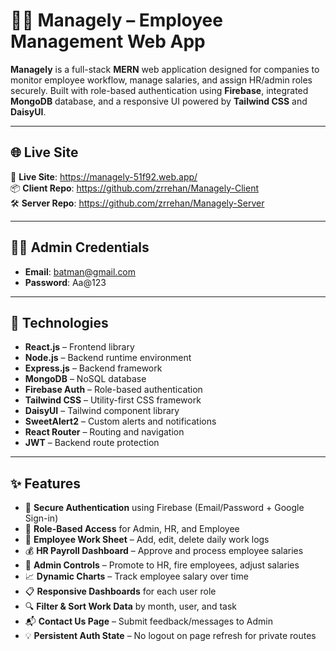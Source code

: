 # 👨‍💼 Managely – Employee Management Web App

**Managely** is a full-stack **MERN** web application designed for companies to monitor employee workflow, manage salaries, and assign HR/admin roles securely. Built with role-based authentication using **Firebase**, integrated **MongoDB** database, and a responsive UI powered by **Tailwind CSS** and **DaisyUI**.

---

## 🌐 Live Site

🔗 **Live Site**: https://managely-51f92.web.app/ <br>
📦 **Client Repo**: https://github.com/zrrehan/Managely-Client  <br>
🛠️ **Server Repo**: https://github.com/zrrehan/Managely-Server

---

## 🧑‍💼 Admin Credentials

- **Email**: batman@gmail.com 
- **Password**: Aa@123

---

## 🚀 Technologies

- **React.js** – Frontend library  
- **Node.js** – Backend runtime environment  
- **Express.js** – Backend framework  
- **MongoDB** – NoSQL database  
- **Firebase Auth** – Role-based authentication  
- **Tailwind CSS** – Utility-first CSS framework  
- **DaisyUI** – Tailwind component library    
- **SweetAlert2** – Custom alerts and notifications  
- **React Router** – Routing and navigation  
- **JWT** – Backend route protection

---

## ✨ Features

- 🔐 **Secure Authentication** using Firebase (Email/Password + Google Sign-in)
- 📌 **Role-Based Access** for Admin, HR, and Employee
- 📝 **Employee Work Sheet** – Add, edit, delete daily work logs
- 💰 **HR Payroll Dashboard** – Approve and process employee salaries
- 👥 **Admin Controls** – Promote to HR, fire employees, adjust salaries
- 📈 **Dynamic Charts** – Track employee salary over time
- 📋 **Responsive Dashboards** for each user role
- 🔍 **Filter & Sort Work Data** by month, user, and task
- 📬 **Contact Us Page** – Submit feedback/messages to Admin
- 💡 **Persistent Auth State** – No logout on page refresh for private routes
